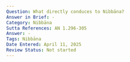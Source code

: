 ```yaml
---
Question: What directly conduces to Nibbāna?
Answer in Brief: -
Category: Nibbāna
Sutta References: AN 1.296-305
Answer: -
Tags: Nibbāna
Date Entered: April 11, 2025
Review Status: Not started
---
```

